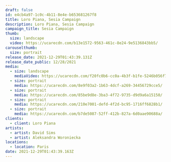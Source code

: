 ```yaml
---
draft: false
id: e4cb4a97-1c0c-4b11-8e4e-b653681267f8
title: Loro Piana, Sesia Campaign
description: Loro Piana, Sesia Campaign
campaign_title: Sesia Campaign
thumb:
  size: landscape
  video: https://ucarecdn.com/b13e1572-9563-461c-8e24-9e5136843bb5/
carouselthumb:
  size: portrait
release_date: 2021-12-29T01:43:39.131Z
release_date_public: 12/28/2021
media:
  - size: landscape
    mediaVideo: https://ucarecdn.com/f20fc0b6-cc0a-4b3f-b1fe-5246b056f733/
  - size: portrait
    media: https://ucarecdn.com/8e9f03a2-1b63-4dcf-a269-34456729cce5/
  - size: portrait
    media: https://ucarecdn.com/85be9d8e-3ba3-4f72-9735-d9d9a6a15150/
  - size: portrait
    media: https://ucarecdn.com/210e7001-defd-4f2d-bc95-1716ff6828b1/
  - size: portrait
    media: https://ucarecdn.com/b7de5087-52ff-412b-827a-6d0aae90688a/
clients:
  - client: Loro Piana
artists:
  - artist: David Sims
  - artist: Aleksandra Woroniecka
locations:
  - location: Paris
date: 2021-12-29T01:43:39.163Z
---
```


